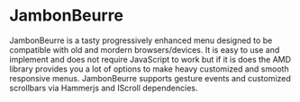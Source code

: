 # JambonBeurre
JambonBeurre is a tasty progressively enhanced menu designed to be compatible with old and mordern browsers/devices. It is easy to use and implement and does not require JavaScript to work but if it is does the AMD library provides you a lot of options to make heavy customized and smooth responsive menus. JambonBeurre supports gesture events and customized scrollbars via Hammerjs and IScroll dependencies.     
